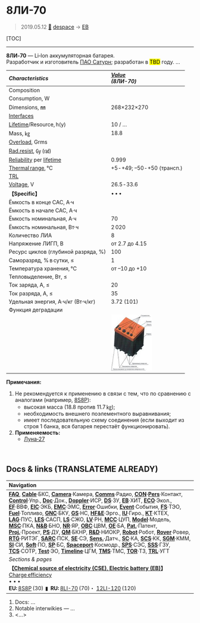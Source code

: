 # 8ЛИ-70
> 2019.05.12 [🚀](../index/index.md) [despace](index.md) → [EB](eb.md)

[TOC]

---

**8ЛИ‑70** — Li‑Ion аккумуляторная батарея.  
Разработчик и изготовитель [ПАО Сатурн](пао_сатурн.md); разработан в <mark>TBD</mark> году. …

|*Characteristics*|*[Value](si.md)<br> (8ЛИ-70)*|
|:--|:--|
|Composition| |
|Consumption, W| |
|Dimensions, ㎜|268×232×270|
|[Interfaces](interface.md)| |
|[Lifetime](lifetime.md)/Resource, h(y)|10 / …|
|Mass, ㎏|18.8|
|[Overload](vibration.md), Grms| |
|[Rad.resist](ion_rad.md), ㏉ (㎭)| |
|[Reliability](qm.md) per [lifetime](lifetime.md)|0.999|
|[Thermal range](tcs.md), ℃|+5 ‑ +49; –50 ‑ +50 (трансп.)|
|[TRL](trl.md)| |
|[Voltage](voltage.md), V|26.5 ‑ 33.6|
|**【Specific】**|• • •|
|Ёмкость в конце САС, А·ч| |
|Ёмкость в начале САС, А·ч| |
|Ёмкость номинальная, А·ч|70|
|Ёмкость номинальная, Вт·ч|2 020|
|Количество ЛИА|8|
|Напряжение ЛИГП, В|от 2.7 до 4.15|
|Ресурс циклов (глубиной разряда, %)|100|
|Саморазряд, % в сутки, ≤|1|
|Температура хранения, ℃|от –10 до +10|
|Тепловыделение, Вт, ≤| |
|Ток заряда, А, ≤|20|
|Ток разряда, А, ≤|35|
|Удельная энергия, А·ч/кг (Вт·ч/кг)|3.72 (101)|
|Функция деградации| |
| |[![](f/sps/8li-70_thumb.jpg)](f/sps/8li-70.jpg)|

**Примечания:**

   1. Не рекомендуется к применению в связи с тем, что по сравнению с аналогами (например, [8S8P](8s8p.md)):
      - высокая масса (18.8 против 11.7 ㎏);
      - необходимость внешнего поэлементного выравнивания;
      - имеет последовательную схему соединения (если выходит из строя 1 банка, вся батарея перестаёт функционировать).
   1. **Применяемость:**
      - [Луна‑27](луна_27.md)



<p style="page-break-after:always"> </p>

## Docs & links (TRANSLATEME ALREADY)
|Navigation|
|:--|
|**[FAQ](faq.md)**, **[Cable](cable.md)**·БКС, **[Camera](cam.md)**·Камера, **[Comms](comms.md)**·Радио, **[CON](contact.md)·[Pers](person.md)**·Контакт, **[Control](control.md)**·Упр., **[Doc](doc.md)**·Док., **[Doppler](doppler.md)**·ИСР, **[DS](ds.md)**·ЗУ, **[EB](eb.md)**·ХИТ, **[ECO](ecology.md)**·Экол., **[EF](ef.md)**·ВВФ, **[ElC](elc.md)**·ЭКБ, **[EMC](emc.md)**·ЭМС, **[Error](error.md)**·Ошибки, **[Event](event.md)**·События, **[FS](fs.md)**·ТЭО, **[Fuel](fuel.md)**·Топливо, **[GNC](gnc.md)**·БКУ, **[GS](scs.md)**·НС, **[HF&E](hfe.md)**·Эрго., **[IU](iu.md)**·Гиро., **[KT](kt.md)**·КТЕХ, **[LAG](lag.md)**·ПУC, **[LES](les.md)**·САСП, **[LS](ls.md)**·СЖО, **[LV](lv.md)**·РН, **[MCC](mcc.md)**·ЦУП, **[Model](model.md)**·Модель, **[MSC](sc.md)**·ПКА, **[N&B](nnb.md)**·БНО, **[NR](nr.md)**·ЯР, **[OBC](obc.md)**·ЦВМ, **[OE](oe.md)**·БА, **[Pat.](патент.md)**·Патент, **[Proj.](project.md)**·Проект, **[PS](ps.md)**·ДУ, **[QM](qm.md)**·БКНР, **[R&D](rnd.md)**·НИОКР, **[Robot](robotics.md)**·Робот, **[Rover](rover.md)**·Ровер, **[RTG](rtg.md)**·РИТЭГ, **[SARC](sarc.md)**·ПСК, **[SE](se.md)**·СЭ, **[Sens.](sensor.md)**·Датч., **[SC](sc.md)**·КА, **[SCS](scs.md)**·КК, **[SGM](sgm.md)**·КММ, **[SI](si.md)**·СИ, **[Soft](soft.md)**·ПО, **[SP](sp.md)**·БС, **[Spaceport](spaceport.md)**·Космодр., **[SPS](sps.md)**·СЭС, **[SSS](sss.md)**·ГЗУ, **[TCS](tcs.md)**·СОТР, **[Test](test.md)**·ЭО, **[Timeline](timeline.md)**·ЦГМ, **[TMS](tms.md)**·ТМС, **[TOR](tor.md)**·ТЗ, **[TRL](trl.md)**·УГТ|
|*Sections & pages*|
|**【[Chemical source of electricity (CSE), Electric battery (EB)](eb.md)】**<br> [Charge efficiency](charge_eff.md) <br>• • •<br> **EU:** [8S8P](8s8p.md) (30)  ▮  **RU:** [8LI-70](8li_70.md) (70)・ [12LI-120](12li_120.md) (120)|

   1. Docs: …
   1. Notable interwikies — …
   1. <…>
